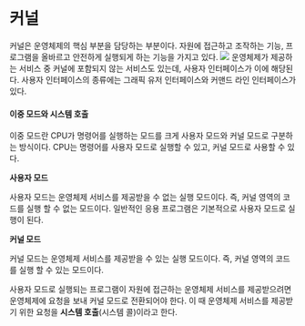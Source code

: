 # 커널
커널은 운영체제의 핵심 부분을 담당하는 부분이다. 자원에 접근하고 조작하는 기능, 프로그램을 올바르고 안전하게 실행되게 하는 기능을 가지고 있다. 
![](https://github-production-user-asset-6210df.s3.amazonaws.com/82080962/373926757-82f6ef8c-7055-456b-b522-ae432a00cd78.png?X-Amz-Algorithm=AWS4-HMAC-SHA256&X-Amz-Credential=AKIAVCODYLSA53PQK4ZA%2F20241006%2Fus-east-1%2Fs3%2Faws4_request&X-Amz-Date=20241006T063038Z&X-Amz-Expires=300&X-Amz-Signature=ae81ea19d802cb577d18a9caf6951c3ed71b041fe839bd42e7931dbbe8c3803d&X-Amz-SignedHeaders=host)
운영체제가 제공하는 서비스 중 커널에 포함되지 않는 서비스도 있는데, 사용자 인터페이스가 이에 해당된다. 사용자 인터페이스의 종류에는 그래픽 유저 인터페이스와 커맨드 라인 인터페이스가 있다. 

#### 이중 모드와 시스템 호출
이중 모드란 CPU가 명령어를 실행하는 모드를 크게 사용자 모드와 커널 모드로 구분하는 방식이다. CPU는 명령어를 사용자 모드로 실행할 수 있고, 커널 모드로 사용할 수 있다.

**사용자 모드**

사용자 모드는 운영체제 서비스를 제공받을 수 없는 실행 모드이다. 즉, 커널 영역의 코드를 실행 할 수 없는 모드이다. 일반적인 응용 프로그램은 기본적으로 사용자 모드로 실행이 된다.

**커널 모드**

커널 모드는 운영체제 서비스를 제공받을 수 있는 실행 모드이다. 즉, 커널 영역의 코드를 실행 할 수 있는 모드이다. 

사용자 모드로 실행되는 프로그램이 자원에 접근하는 운영체제 서비스를 제공받으려면 운영체제에 요청을 보내 커널 모드로 전환되어야 한다. 이 때 운영체제 서비스를 제공받기 위한 요청을 **시스템 호출**(시스템 콜)이라고 한다.
